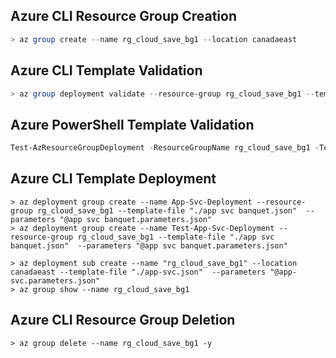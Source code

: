 ## Azure CLI Resource Group Creation

```powershell
> az group create --name rg_cloud_save_bg1 --location canadaeast
```

## Azure CLI Template Validation

```powershell
> az group deployment validate --resource-group rg_cloud_save_bg1 --template-file "./app svc banquet.json" --parameters "@app svc banquet.parameters.json"
```

## Azure PowerShell  Template Validation

```powershell
Test-AzResourceGroupDeployment -ResourceGroupName rg_cloud_save_bg1 -TemplateFile "./app svc banquet.json" -TemplateParameterFile "./app svc banquet.parameters.json"
```

## Azure CLI Template Deployment

```
> az deployment group create --name App-Svc-Deployment --resource-group rg_cloud_save_bg1 --template-file "./app svc banquet.json"  --parameters "@app svc banquet.parameters.json"
> az deployment group create --name Test-App-Svc-Deployment --resource-group rg_cloud_save_bg1 --template-file "./app svc banquet.json"  --parameters "@app svc banquet.parameters.json"

> az deployment sub create --name "rg_cloud_save_bg1" --location canadaeast --template-file "./app-svc.json"  --parameters "@app-svc.parameters.json"
> az group show --name rg_cloud_save_bg1
```

## Azure CLI Resource Group Deletion

```
> az group delete --name rg_cloud_save_bg1 -y
```